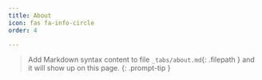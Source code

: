 ```yaml
---
title: About
icon: fas fa-info-circle
order: 4

---
```


> Add Markdown syntax content to file `_tabs/about.md`{: .filepath } and it will show up on this page.
{: .prompt-tip }
